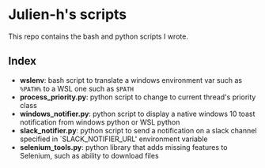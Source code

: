 # Julien-h's scripts

This repo contains the bash and python scripts I wrote.

## Index

- **wslenv**: bash script to translate a windows environment var such as `%PATH%` to a WSL one such as `$PATH`
- **process_priority.py**: python script to change to current thread's priority class
- **windows_notifier.py**: python script to display a native windows 10 toast notification from windows python or WSL python
- **slack_notifier.py**: python script to send a notification on a slack channel specified in `SLACK_NOTIFIER_URL' environment variable
- **selenium_tools.py**: python library that adds missing features to Selenium, such as ability to download files
